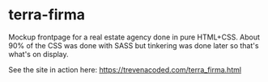 # terra-firma
Mockup frontpage for a real estate agency done in pure HTML+CSS. About 90% of the CSS was done with SASS but tinkering was done later so that's what's on display.

See the site in action here: https://trevenacoded.com/terra_firma.html
